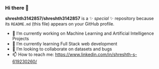 ### Hi there 👋


**shreshth3142857/shreshth3142857** is a ✨ _special_ ✨ repository because its `README.md` (this file) appears on your GitHub profile.
- 🔭 I’m currently working on Machine Learning and Artificial Intelligence Projects
- 🌱 I’m currently learning Full Stack web development
- 👯 I’m looking to collaborate on datasets and bugs
- 📫 How to reach me: https://www.linkedin.com/in/shreshth-s-619230260/

  


